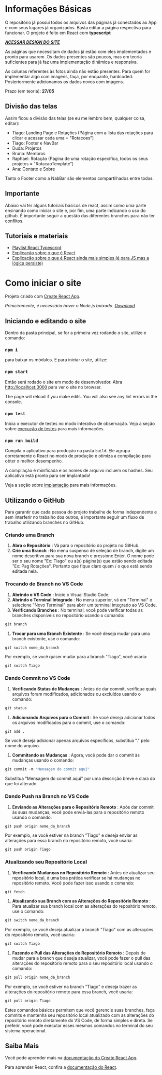 # Informações Básicas

O repositório já possui todos os arquivos das páginas já conectados ao App e com seus lugares já organizados. Basta editar a página respectiva para funcionar. O projeto é feito em React com **typescript**

[**_ACESSAR DESIGN DO SITE_**](https://www.figma.com/design/BQmNtZZtzCId505RwOadRW/TAIL?node-id=0%3A1&t=zm3aeaX4mgmuVxa9-1 "Figma")

As páginas que necessitam de dados já estão com eles implementados e pronto para usarem. Os dados presentes são poucos, mas em teoria suficientes para já faz uma implementação dinâmica e responsiva.

As colunas referentes às fotos ainda não estão presentes. Para quem for implementar algo com imagens, faça, por enquanto, hardcoded. Posteriormente adicionamos os dados novos com imagens.

Prazo (em teoria): **27/05**

## Divisão das telas

Assim ficou a divisão das telas (se eu me lembro bem, qualquer coisa, editar):

- Tiago: Landing Page e Rotações (Página com a lista das rotações para clicar e acessar cada uma = "Rotacoes")
- Tiago: Footer e NavBar
- Duda: Projetos
- Bruna: Membros
- Raphael: Rotação (Página de uma rotação específica, todos os seus projetos = "RotacaoTemplate")
- Ana: Contato e Sobre

Tanto o Footer como a NabBar são elementos compartilhados entre todos.

## Importante

Abaixo vai ter alguns tutoriais básicos de react, assim como uma parte ensinando como iniciar o site e, por fim, uma parte indicando o uso do github. É importante seguir a questão das diferentes branches para não ter conflitos.

## Tutoriais e materiais

- [Playlist React Typescript](https://www.youtube.com/watch?v=antT8q5JFxA&list=PL29TaWXah3iZktD5o1IHbc7JDqG_80iOm&index=5)
- [Explicação sobre o que é React](https://www.youtube.com/watch?v=N3AkSS5hXMA&t)
- [Explicação sobre o que é React ainda mais simples (é para JS mas a lógica persiste)](https://www.youtube.com/watch?v=Tn6-PIqc4UM)

# Como iniciar o site

Projeto criado com [Create React App](https://github.com/facebook/create-react-app).

_Primeiramente, é necessário haver o Node.js baixado. [Download](https://nodejs.org/en/download/current "Baixar Node.js")_

## Iniciando e editando o site

Dentro da pasta principal, se for a primeira vez rodando o site, utilize o comando:

### `npm i`

para baixar os módulos. E para iniciar o site, utilize:

### `npm start`

Então será rodado o site em modo de desenvolvedor.
Abra [http://localhost:3000](http://localhost:3000) para ver o site no browser.

The page will reload if you make edits.
You will also see any lint errors in the console.

### `npm test`

Inicia o executor de testes no modo interativo de observação.
Veja a seção sobre [execução de testes](https://facebook.github.io/create-react-app/docs/running-tests) para mais informações.

### `npm run build`

Compila o aplicativo para produção na pasta `build`.
Ele agrupa corretamente o React no modo de produção e otimiza a compilação para obter o melhor desempenho.

A compilação é minificada e os nomes de arquivo incluem os hashes.
Seu aplicativo está pronto para ser implantado!

Veja a seção sobre [implantação](https://facebook.github.io/create-react-app/docs/deployment) para mais informações.

## Utilizando o GitHub

Para garantir que cada pessoa do projeto trabalhe de forma independente e sem interferir no trabalho dos outros, é importante seguir um fluxo de trabalho utilizando branches no GitHub.

### Criando uma Branch

1. **Abra o Repositório** : Vá para o repositório do projeto no GitHub.
2. **Crie uma Branch** : No menu suspenso de seleção de branch, digite um nome descritivo para sua nova branch e pressione Enter. O nome pode ser o seu nome "Ex: Tiago" ou a(s) página(s) que estão sendo editada "Ex: Pag Rotações". Portanto que fique claro quem / o que está sendo editada nela.

### Trocando de Branch no VS Code

1. **Abrindo o VS Code** : Inicie o Visual Studio Code.
2. **Abrindo o Terminal Integrado** : No menu superior, vá em "Terminal" e selecione "Novo Terminal" para abrir um terminal integrado ao VS Code.
3. **Verificando Branches** : No terminal, você pode verificar todas as branches disponíveis no repositório usando o comando:

```python
git branch
```

1. **Trocar para uma Branch Existente** : Se você deseja mudar para uma branch existente, use o comando:

```python
git switch nome_da_branch
```

Por exemplo, se você quiser mudar para a branch "Tiago", você usaria:

```python
git switch Tiago
```

### Dando Commit no VS Code

1. **Verificando Status de Mudanças** : Antes de dar commit, verifique quais arquivos foram modificados, adicionados ou excluídos usando o comando:

```python
git status
```

1. **Adicionando Arquivos para o Commit** : Se você deseja adicionar todos os arquivos modificados para o commit, use o comando:

```python
git add .
```

Se você deseja adicionar apenas arquivos específicos, substitua "." pelo nome do arquivo.

1. **Commitando as Mudanças** : Agora, você pode dar o commit às mudanças usando o comando:

```python
git commit -m "Mensagem do commit aqui"
```

Substitua "Mensagem do commit aqui" por uma descrição breve e clara do que foi alterado.

### Dando Push na Branch no VS Code

1. **Enviando as Alterações para o Repositório Remoto** : Após dar commit às suas mudanças, você pode enviá-las para o repositório remoto usando o comando:

```python
git push origin nome_da_branch
```

Por exemplo, se você estiver na branch "Tiago" e deseja enviar as alterações para essa branch no repositório remoto, você usaria:

```python
git push origin Tiago
```

### Atualizando seu Repositório Local

1. **Verificando Mudanças no Repositório Remoto** : Antes de atualizar seu repositório local, é uma boa prática verificar se há mudanças no repositório remoto. Você pode fazer isso usando o comando:

```python
git fetch
```

1. **Atualizando sua Branch com as Alterações do Repositório Remoto** : Para atualizar sua branch local com as alterações do repositório remoto, use o comando:

```python
git switch nome_da_branch
```

Por exemplo, se você deseja atualizar a branch "Tiago" com as alterações do repositório remoto, você usaria:

```python
git switch Tiago
```

1. **Fazendo o Pull das Alterações do Repositório Remoto** : Depois de mudar para a branch que deseja atualizar, você pode fazer o pull das alterações do repositório remoto para o seu repositório local usando o comando:

```python
git pull origin nome_da_branch
```

Por exemplo, se você estiver na branch "Tiago" e deseja trazer as alterações do repositório remoto para essa branch, você usaria:

```python
git pull origin Tiago
```

Estes comandos básicos permitem que você gerencie suas branches, faça commits e mantenha seu repositório local atualizado com as alterações do repositório remoto diretamente do VS Code, de forma simples e direta. Se preferir, você pode executar esses mesmos comandos no terminal do seu sistema operacional.

## Saiba Mais

Você pode aprender mais na [documentação do Create React App](https://facebook.github.io/create-react-app/docs/getting-started).

Para aprender React, confira a [documentação do React](https://reactjs.org/).
